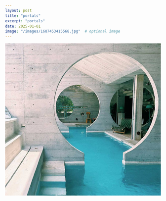 ```yaml
---
layout: post
title: "portals"
excerpt: "portals"
date: 2025-01-01
image: "/images/1687453415568.jpg"  # optional image
---
```


<img src="/images/1687453415568.jpg">
